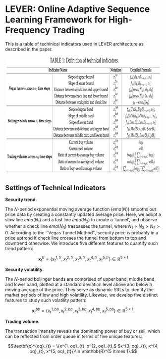 # LEVER: Online Adaptive Sequence Learning Framework for High-Frequency Trading

This is a table of techinical indicators used in LEVER architecture as described in the paper.

<p align="center">
  <img width="950" height="380.5" src=./technical_indicator_table.png>
</p>


## Settings of Technical Indicators ##

**Security trend.** 

The $N$-period exponential moving average function ($ema$($N$)) smooths out price data by creating a constantly updated average price. Here, we adopt a slow line $ema$($N_1$) and a fast line $ema$($N_2$) to create a `tunnel', and observe whether a check line $ema$($N_3$) trespasses the tunnel, where $N_1 > N_3 > N_2 > 0$. According to the ``Vegas Tunnel Method'', security price is probably in a price uptrend if check line crosses the tunnel from bottom to top and downtrend otherwise. 
We introduce five different features to quantify such trend pattern:
```math 
\textbf{x}^{tr}_{t} = \{x^{1, tr}_{t}, x^{2, tr}_{t}, x^{3, tr}_{t}, x^{4, tr}_{t}, x^{5, tr}_{t}\}\in \mathbb{R}^{5 \times 1}
```
 

**Security volatility.** 

The $N$-period bollinger bands are comprised of upper band, middle band, and lower band, plotted at a standard deviation level above and below a moving average of the price. They serve as dynamic SRLs to identify the market periods of low and high volatility. 
Likewise, we develop five distinct features to study such volatility pattern:
```math 
\textbf{x}^{bb}_{t} = \{x^{1, bb}_{t}, x^{2, bb}_{t}, x^{3, bb}_{t}, x^{4, bb}_{t}, x^{5, bb}_{t}\}\in \mathbb{R}^{5 \times 1}. 
```

**Trading volume.** 

The transaction intensity reveals the dominating power of buy or sell, which can be reflected from order queue in terms of five unique features:
```math 
\textbf{x}^{oq}_{t} = \{x^{1, oq}_{t}, x^{2, oq}_{t},$ $x^{3, oq}_{t},
x^{4, oq}_{t}, x^{5, oq}_{t}\}\in \mathbb{R}^{5 \times 1}.
```
